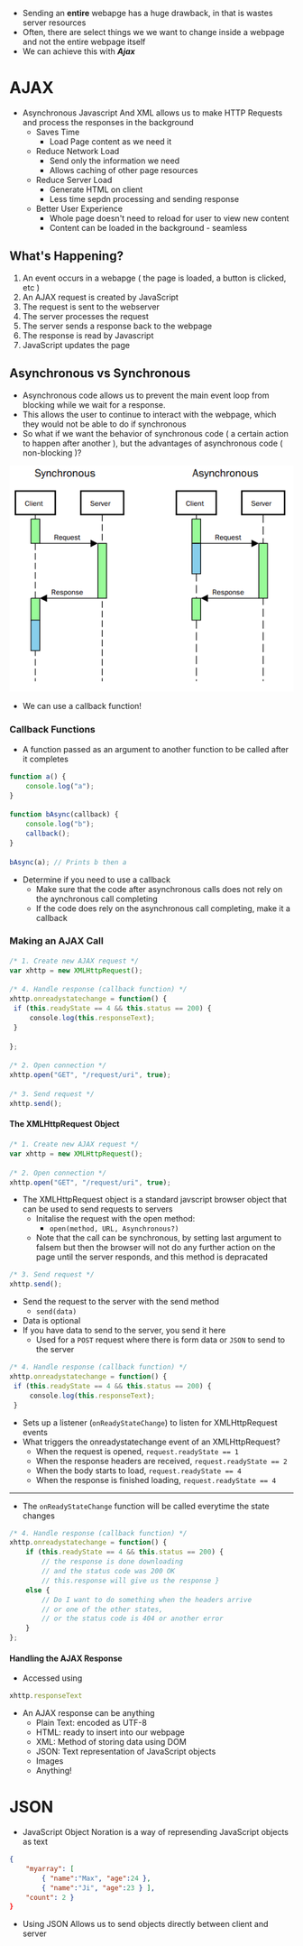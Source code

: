 - Sending an **entire** webapge has a huge drawback, in that is wastes server resources
- Often, there are select things we we want to change inside a webpage and not the entire webpage itself
- We can achieve this with ***Ajax***

# AJAX
- Asynchronous Javascript And XML allows us to make HTTP Requests and process the responses in the background
	- Saves Time
		- Load Page content as we need it
	- Reduce Network Load
		- Send only the information we need
		- Allows caching of other page resources
	- Reduce Server Load
		- Generate HTML on client
		- Less time sepdn processing and sending response
	- Better User Experience
		- Whole page doesn't need to reload for user to view new content
		- Content can be loaded in the background - seamless

## What's Happening?
1. An event occurs in a webapge ( the page is loaded, a button is clicked, etc )
2. An AJAX request is created by JavaScript
3. The request is sent to the webserver
4. The server processes the request
5. The server sends a response back to the webpage
6. The response is read by Javascript
7. JavaScript updates the page

## Asynchronous vs Synchronous

- Asynchronous code allows us to prevent the main event loop from blocking while we wait for a response. 
- This allows the user to continue to interact with the webpage, which they would not be able to do if synchronous
- So what if we want the behavior of synchronous code ( a certain action to happen after another ), but the advantages of asynchronous code ( non-blocking )?

![Pasted%20image%2020230313204200.png](/Images/Pasted%20image%2020230313204200.png)

- We can use a callback function!

### Callback Functions
- A function passed as an argument to another function to be called after it completes

```js
function a() { 
	console.log("a"); 
} 

function bAsync(callback) { 
	console.log("b"); 
	callback(); 
} 

bAsync(a); // Prints b then a
```

- Determine if you need to use a callback
	- Make sure that the code after asynchronous calls does not rely on the aynchronous call completing
	- If the code does rely on the asynchronous call completing, make it a callback


### Making an AJAX Call

```js
/* 1. Create new AJAX request */
var xhttp = new XMLHttpRequest();

/* 4. Handle response (callback function) */
xhttp.onreadystatechange = function() {
 if (this.readyState == 4 && this.status == 200) {
	 console.log(this.responseText);
 }

};

/* 2. Open connection */
xhttp.open("GET", "/request/uri", true);

/* 3. Send request */
xhttp.send();
```

#### The XMLHttpRequest Object

```js
/* 1. Create new AJAX request */
var xhttp = new XMLHttpRequest();

/* 2. Open connection */
xhttp.open("GET", "/request/uri", true);
```

- The XMLHttpRequest object is a standard javscript browser object that can be used to send requests to servers
	- Initalise the request with the open method:
		- `open(method, URL, Asynchronous?)`
	- Note that the call can be synchronous, by setting last argument to falsem but then the browser will not do any further action on the page until the server responds, and this method is depracated

```js
/* 3. Send request */
xhttp.send();
```

- Send the request to the server with the send method
	- `send(data)`
- Data is optional
- If you have data to send to the server, you send it here
	- Used for a `POST` request where there is form data or `JSON` to send to the server

```js
/* 4. Handle response (callback function) */
xhttp.onreadystatechange = function() {
 if (this.readyState == 4 && this.status == 200) {
	 console.log(this.responseText);
 }
```

- Sets up a listener (`onReadyStateChange`) to listen for XMLHttpRequest events
- What triggers the onreadystatechange event of an XMLHttpRequest?
	- When the request is opened, `request.readyState == 1`
	- When the response headers are received, `request.readyState == 2`
	- When the body starts to load, `request.readyState == 4`
	- When the response is finished loading, `request.readyState == 4`

<hr>

- The `onReadyStateChange` function will be called everytime the state changes

```js
/* 4. Handle response (callback function) */ 
xhttp.onreadystatechange = function() { 
	if (this.readyState == 4 && this.status == 200) { 
		// the response is done downloading 
		// and the status code was 200 OK 
		// this.response will give us the response } 
	else { 
		// Do I want to do something when the headers arrive 
		// or one of the other states, 
		// or the status code is 404 or another error 
	} 
};
```

#### Handling the AJAX Response

- Accessed using

```js
xhttp.responseText
```

- An AJAX response can be anything
	- Plain Text: encoded as UTF-8
	- HTML: ready to insert into our webpage
	- XML: Method of storing data using DOM
	- JSON: Text representation of JavaScript objects
	- Images
	- Anything!

# JSON
- JavaScript Object Noration is a way of represending JavaScript objects as text

```JSON
{ 
	"myarray": [ 
		{ "name":"Max", "age":24 }, 
		{ "name":"Ji", "age":23 } ], 
	"count": 2 }
}
```

- Using JSON Allows us to send objects directly between client and server

